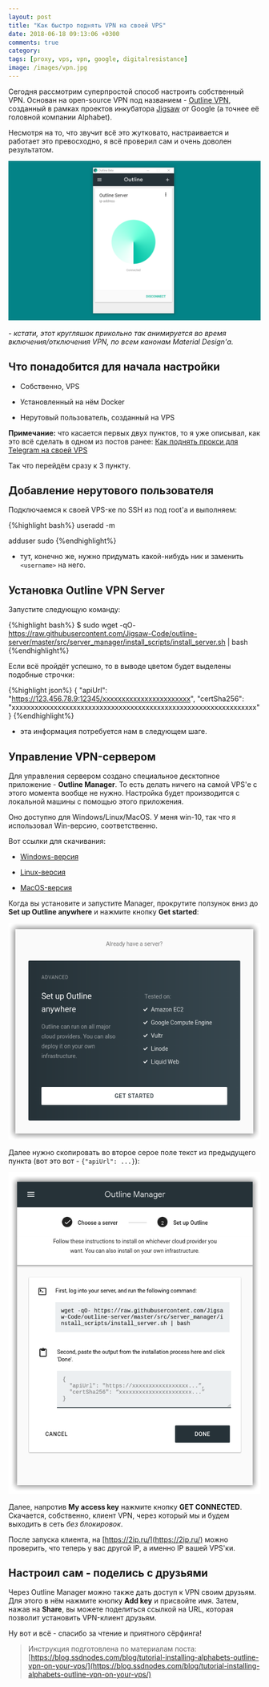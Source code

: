 ```yaml
---
layout: post
title: "Как быстро поднять VPN на своей VPS"
date: 2018-06-18 09:13:06 +0300
comments: true
category:
tags: [proxy, vps, vpn, google, digitalresistance]
image: /images/vpn.jpg
---
```


Сегодня рассмотрим суперпростой способ настроить собственный VPN. Основан на open-source VPN под названием - [Outline VPN](https://getoutline.org/), созданный в рамках проектов инкубатора [Jigsaw](https://jigsaw.google.com/projects/) от Google (а точнее её головной компании Alphabet).

Несмотря на то, что звучит всё это жутковато, настраивается и работает это превосходно, я всё проверил сам и очень доволен результатом.

![Outline VPN](/images/outline_vpn.png)

*- кстати, этот кругляшок прикольно так анимируется во время включения/отключения VPN, по всем канонам Material Design'а.*

<!--more-->

## Что понадобится для начала настройки

* Собственно, VPS

* Установленный на нём Docker

* Нерутовый пользователь, созданный на VPS

**Примечание:** что касается первых двух пунктов, то я уже описывал, как это всё сделать в одном из постов ранее: [Как поднять прокси для Telegram на своей VPS](http://poetofcode.ru/2018/04/25/kak-podnyat-proksi-dlya-telegram-na-svoej-vps.html)

Так что перейдём сразу к 3 пункту.


## Добавление нерутового пользователя

Подключаемся к своей VPS-ке по SSH из под root'а и выполняем:

{%highlight bash%}
useradd -m <username>

adduser <username> sudo
{%endhighlight%}

- тут, конечно же, нужно придумать какой-нибудь ник и заменить `<username>` на него.


## Установка Outline VPN Server

Запустите следующую команду:

{%highlight bash%}
$ sudo wget -qO- https://raw.githubusercontent.com/Jigsaw-Code/outline-server/master/src/server_manager/install_scripts/install_server.sh | bash
{%endhighlight%}

Если всё пройдёт успешно, то в выводе цветом будет выделены подобные строчки:

{%highlight json%}
{
  "apiUrl": "https://123.456.78.9:12345/xxxxxxxxxxxxxxxxxxxxxxx",
  "certSha256": "xxxxxxxxxxxxxxxxxxxxxxxxxxxxxxxxxxxxxxxxxxxxxxxxxxxxxxxxxxxxxxxx"
}
{%endhighlight%}

- эта информация потребуется нам в следующем шаге.

## Управление VPN-сервером

Для управления сервером создано специальное десктопное приложение - **Outline Manager**. То есть делать ничего на самой VPS'е с этого момента вообще не нужно. Настройка будет производится с локальной машины с помощью этого приложения.

Оно доступно для Windows/Linux/MacOS. У меня win-10, так что я использовал Win-версию, соответственно.

Вот ссылки для скачивания:

* [Windows-версия](https://github.com/Jigsaw-Code/outline-releases/raw/master/manager/Outline-Manager.exe)

* [Linux-версия](https://github.com/Jigsaw-Code/outline-releases/raw/master/manager/Outline-Manager.AppImage)

* [MacOS-версия](https://github.com/Jigsaw-Code/outline-releases/raw/master/manager/Outline-Manager.dmg)

Когда вы установите и запустите Manager, прокрутите ползунок вниз до **Set up Outline anywhere** и нажмите кнопку **Get started**:

![vpn get started](/images/vpn_1.png)

Далее нужно скопировать во второе серое поле текст из предыдущего пункта (вот это вот - `{"apiUrl": ...}`):

![vpn setup](/images/vpn_2.png)

Далее, напротив **My access key** нажмите кнопку **GET CONNECTED**. Скачается, собственно, клиент VPN, через который мы и будем выходить в сеть *без блокировок*.

После запуска клиента, на [https://2ip.ru/](https://2ip.ru/) можно проверить, что теперь у вас другой IP, а именно IP вашей VPS'ки.

## Настроил сам - поделись с друзьями

Через Outline Manager можно также дать доступ к VPN своим друзьям. Для этого в нём нажмите кнопку **Add key** и присвойте имя. Затем, нажав на **Share**, вы можете поделиться ссылкой на URL, которая позволит установить VPN-клиент друзьям. 

Ну вот и всё - спасибо за чтение и приятного сёрфинга!

> Инструкция подготовлена по материалам поста:
[https://blog.ssdnodes.com/blog/tutorial-installing-alphabets-outline-vpn-on-your-vps/](https://blog.ssdnodes.com/blog/tutorial-installing-alphabets-outline-vpn-on-your-vps/)